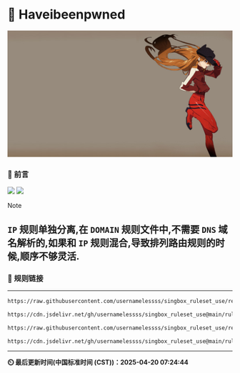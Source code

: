 
# 🧸 Haveibeenpwned
![](https://raw.githubusercontent.com/usernamelessss/picture-bed/main/images/202504042256831.jpg)
### 📣 前言
![](https://shields.io/badge/-移除重复规则-ff69b4) ![](https://shields.io/badge/-IP&nbsp;规则单独存放不与&nbsp;DOMAIN&nbsp;等混合-green)
> [!NOTE]
**`IP` 规则单独分离,在 `DOMAIN` 规则文件中,不需要 `DNS` 域名解析的,如果和 `IP` 规则混合,导致排列路由规则的时候,顺序不够灵活.**
---

###  🔗 规则链接
---

```url
https://raw.githubusercontent.com/usernamelessss/singbox_ruleset_use/refs/heads/main/rule/Haveibeenpwned/Haveibeenpwned_No_IP.json
```

```url
https://cdn.jsdelivr.net/gh/usernamelessss/singbox_ruleset_use@main/rule/Haveibeenpwned/Haveibeenpwned_No_IP.json
```

```url
https://raw.githubusercontent.com/usernamelessss/singbox_ruleset_use/refs/heads/main/rule/Haveibeenpwned/Haveibeenpwned_No_IP.srs
```

```url
https://cdn.jsdelivr.net/gh/usernamelessss/singbox_ruleset_use@main/rule/Haveibeenpwned/Haveibeenpwned_No_IP.srs
```

---
**⏲️ 最后更新时间(中国标准时间 (CST))：2025-04-20 07:24:44**